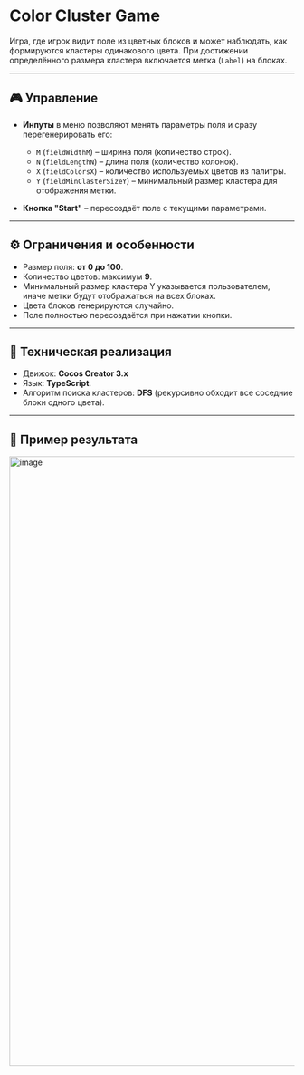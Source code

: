 # Color Cluster Game

Игра, где игрок видит поле из цветных блоков и может наблюдать, как формируются кластеры одинакового цвета. При достижении определённого размера кластера включается метка (`Label`) на блоках.  

---

## 🎮 Управление

- **Инпуты** в меню позволяют менять параметры поля и сразу перегенерировать его:  
  - `M` (`fieldWidthM`) – ширина поля (количество строк).  
  - `N` (`fieldLengthN`) – длина поля (количество колонок).  
  - `X` (`fieldColorsX`) – количество используемых цветов из палитры.  
  - `Y` (`fieldMinClasterSizeY`) – минимальный размер кластера для отображения метки.  

- **Кнопка "Start"** – пересоздаёт поле с текущими параметрами.

---

## ⚙️ Ограничения и особенности

- Размер поля: **от 0 до 100**.  
- Количество цветов: максимум **9**.  
- Минимальный размер кластера Y указывается пользователем, иначе метки будут отображаться на всех блоках.  
- Цвета блоков генерируются случайно.  
- Поле полностью пересоздаётся при нажатии кнопки.

---

## 📌 Техническая реализация

- Движок: **Cocos Creator 3.x**  
- Язык: **TypeScript**. 
- Алгоритм поиска кластеров: **DFS** (рекурсивно обходит все соседние блоки одного цвета).  
---

## 📸 Пример результата

<img width="1780" height="1076" alt="image" src="https://github.com/user-attachments/assets/c14df155-95fe-4d99-8d88-023d5e4fa445" />

